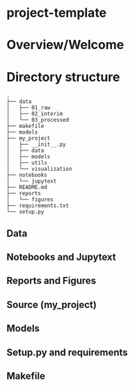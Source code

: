 # project-template

# Overview/Welcome

# Directory structure 
```
.    
├── data    
│   ├── 01_raw    
│   ├── 02_interim    
│   └── 03_processed    
├── makefile    
├── models    
├── my_project    
│   ├── __init__.py     
│   ├── data    
│   ├── models    
│   ├── utils    
│   └── visualization       
├── notebooks     
│   └── jupytext     
├── README.md     
├── reports     
│   └── figures     
├── requirements.txt     
└── setup.py     
```

## Data

## Notebooks and Jupytext

## Reports and Figures

## Source (my_project)

## Models

## Setup.py and requirements

## Makefile 
